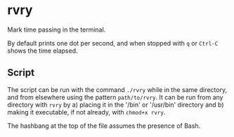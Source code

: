 # rvry

Mark time passing in the terminal.

By default prints one dot per second, and when stopped with `q` or `Ctrl-C` shows the time elapsed.

## Script

The script can be run with the command `./rvry` while in the same directory, and from elsewhere using the pattern `path/to/rvry`. It can be run from any directory with `rvry` by a) placing it in the '/bin' or '/usr/bin' directory and b) making it executable, if not already, with `chmod+x rvry`.

The hashbang at the top of the file assumes the presence of Bash.
